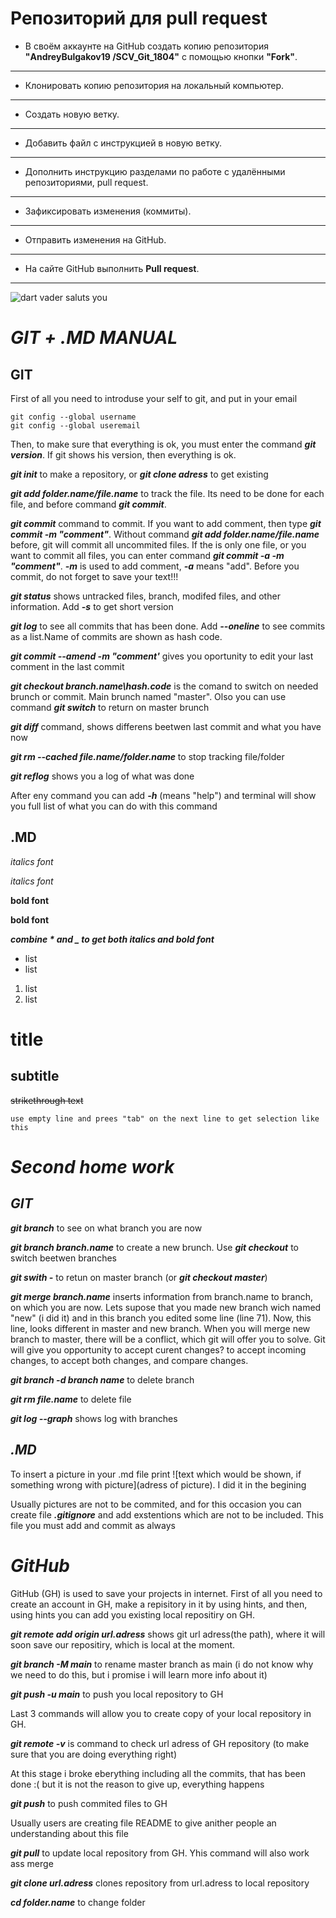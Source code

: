 # Репозиторий для **pull request**
* В своём аккаунте на GitHub создать копию репозитория **"AndreyBulgakov19
/SCV_Git_1804"** с помощью кнопки **"Fork"**.
---
* Клонировать копию репозитория на локальный компьютер.
---
* Создать новую ветку.
---
* Добавить файл с инструкцией в новую ветку.
---
* Дополнить инструкцию разделами по работе с удалёнными репозиториями, pull request.
---
* Зафиксировать изменения (коммиты).
---
* Отправить изменения на GitHub.
---
* На сайте GitHub выполнить **Pull request**.
---
![dart vader saluts you](vader.jpg)

# **_GIT + .MD MANUAL_**

## GIT

First of all you need to introduse your self to git, and put in your email

    git config --global username
    git config --global useremail

Then, to make sure that everything is ok, you must enter the command  **_git version_**. If git shows his version, then everything is ok.


**_git init_** to make a repository, or **_git clone adress_** to get existing

**_git add folder.name/file.name_** to track the file. Its need to be done for each file, and before command **_git commit_**. 

**_git commit_** command to commit. If you want to add comment, then type **_git commit -m "comment"_**. Without command **_git add folder.name/file.name_** before, git will commit all uncommited files. If the is only one file, or you want to commit all files, you can enter command **_git commit -a -m "comment"_**. **_-m_** is used to add comment, _**-a**_ means "add". Before you commit, do not forget to save your text!!!

**_git status_** shows untracked files, branch, modifed files, and other information. Add **_-s_** to get short version

**_git log_**  to see all commits that has been done. Add **_--oneline_** to see commits as a list.Name of commits are shown as hash code.

**_git commit --amend -m "comment'_** gives you oportunity to edit your last comment in the last commit

**_git checkout branch.name\hash.code_** is the comand to switch on needed brunch or commit. Main brunch named "master". Olso you can use command **_git switch_** to return on master brunch

**_git diff_** command, shows differens beetwen last commit and what you have now

**_git rm --cached file.name/folder.name_** to stop tracking file/folder

**_git reflog_** shows you a log of what was done

After eny command you can add **_-h_** (means "help") and terminal will show you full list of what you can do with this command

## .MD

*italics font*

_italics font_

**bold font**

__bold font__

**_combine * and _ to get both italics and bold font_**

* list
* list
1. list
2. list

# title

## subtitle

~~strikethrough text~~

    use empty line and prees "tab" on the next line to get selection like this


# **_Second home work_**

## **_GIT_**

**_git branch_** to see on what branch you are now

**_git branch branch.name_** to create a new brunch. Use **_git checkout_** to switch beetwen branches

**_git swith -_** to retun on master branch (or **_git checkout master_**)

**_git merge branch.name_** inserts information from branch.name to branch, on which you are now. Lets supose that you made new branch wich named "new" (i did it) and in this branch you edited some line (line 71). Now, this line, looks different in master and new branch. When you will merge new branch to master, there will be a conflict, which git will offer you to solve. Git will give you opportunity to accept curent changes? to accept incoming changes, to accept both changes, and compare changes.

**_git branch -d branch name_** to delete branch

**_git rm file.name_** to delete file

**_git log --graph_** shows log with branches


## **_.MD_**

To insert a picture in your .md file print ![text which would be shown, if something wrong with picture](adress of picture). I did it in the begining

Usually pictures are not to be commited, and for this occasion you can create file **_.gitignore_** and add exstentions which are not to be included. This file you must add and commit as always

# **_GitHub_**

GitHub (GH) is used to save your projects in internet. First of all you need to create an account in GH, make a repisitory in it by using hints, and then, using hints you can add you existing local repositiry on GH.

**_git remote add origin url.adress_** shows git url adress(the path), where it will soon save our repositiry, which is local at the moment. 

**_git branch -M main_** to rename master branch as main (i do not know why we need to do this, but i promise i will learn more info about it)

**_git push -u main_** to push you local repository to GH

Last 3 commands will allow you to create copy of your  local repository in GH.

**_git remote -v_** is command to check url adress of GH repository (to make sure that you are doing everything right)


At this stage i broke eberything including all the commits, that has been done :( but it is not the reason to give up, everything happens

**_git push_** to push commited files to GH

Usually users are creating file README to give anither people an understanding about this file

**_git pull_** to update local repository from GH. Yhis command will also work ass merge 

**_git clone url.adress_** clones repository from url.adress to local repository

**_cd folder.name_** to change folder

